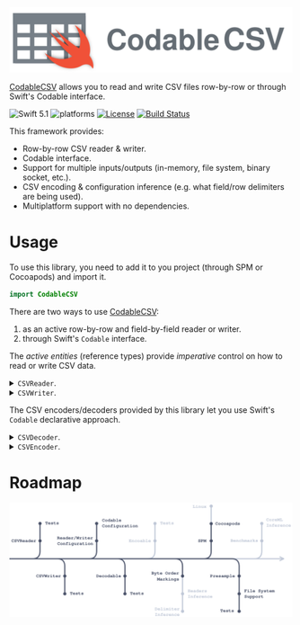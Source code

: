 <p align="center">
    <img src="Assets/CodableCSV.svg" alt="Codable CSV"/>
</p>

[CodableCSV](https://github.com/dehesa/CodableCSV) allows you to read and write CSV files row-by-row or through Swift's Codable interface.

![Swift 5.1](https://img.shields.io/badge/Swift-5.1-orange.svg) ![platforms](https://img.shields.io/badge/platforms-iOS%20%7C%20macOS%20%7C%20tvOS%20%7C%20watchOS%20%7C%20Linux-lightgrey.svg) [![License](http://img.shields.io/:license-mit-blue.svg)](http://doge.mit-license.org) [![Build Status](https://travis-ci.com/dehesa/CodableCSV.svg?branch=master)](https://travis-ci.com/dehesa/CodableCSV)

This framework provides:

-   Row-by-row CSV reader & writer.
-   Codable interface.
-   Support for multiple inputs/outputs (in-memory, file system, binary socket, etc.).
-   CSV encoding & configuration inference (e.g. what field/row delimiters are being used).
-   Multiplatform support with no dependencies.

# Usage

To use this library, you need to add it to you project (through SPM or Cocoapods) and import it.

```swift
import CodableCSV
```

There are two ways to use [CodableCSV](https://github.com/dehesa/CodableCSV):

1. as an active row-by-row and field-by-field reader or writer.
2. through Swift's `Codable` interface.

The _active entities_ (reference types) provide _imperative_ control on how to read or write CSV data.

<details><summary><code>CSVReader</code>.</summary><p>

A `CSVReadder` reads CSV data and lets you access each CSV row as an array of `String`s:

-   row-by-row.

    ```swift
    let reader = try CSVReader(fileURL: ...)
    while let row = try reader.parseRow() {
        // Do something with the row: [String]
    }
    ```

-   with `Sequence` syntax.

    ```swift
    let reader = try CSVReader(data: ...)
    for row in reader {
        // Do something with the row: [String]
    }
    ```

    Please note the `Sequence` syntax (i.e. `IteratorProtocol`) doesn't throw errors; therefore if the CSV data is invalid, the previous code will crash your program. If you don't control the origin of the CSV data, use the `parseRow()` function instead.

### Reader Inputs

A `CSVReader` are able to read the following input sources:

-   `String`.

    ```swift
    let reader = try CSVReader(string: "A,B,C\n D,E,F\n G,H,I\n")
    ```

-   `Data`.

    ```swift
    let reader = try CSVReader(data: Data(...))
    ```

-   A file `URL`.

    ```swift
    let reader = try CSVReader(fileURL: URL(...))
    ```

During initialization, an optional `Configuration` structure may be provided. These configuration values lets you tweak the parsing process.

```swift
let reader = try CSVReader(data: ..., configuration: ...)
```

### Reader Configuration

`CSVReader` accept the following configuration properties:

-   `encoding` (default: `nil`) specify the CSV file encoding.

    This `String.Encoding` value specify how each underlying byte is represented (e.g. `.utf8`, `.utf32littleEndian`, etc.). If it is `nil`, the library will try to figure out the file encoding through the file's [Byte Order Marker](https://en.wikipedia.org/wiki/Byte_order_mark). If the file doesn't contain a BOM, `.utf8` is presumed.

-   `delimiters` (default: `(field: ",", row: "\n")`) specify the field and row delimiters.

    CSV fields are separated within a row with _field delimiters_ (commonly a "comma"). CSV rows are separated through _row delimiters_ (commonly a "line feed"). You can specify any unicode scalar, `String` value, or `nil` for unknown delimiters.

-   `headerStrategy` (default: `.none`) indicates whether the CSV data has a header row or not.

    CSV files may contain an optional header row at the very beginning. This configuration value lets you specify whether the file has a header row or not, or whether you want the library to figure it out.

-   `trimStrategy` (default: `.none`) trims the given characters at the beginning and end of each parsed row and field.

-   `presample` (default: `false`) indicates whether the CSV data should be completely loaded into memory before parsing begins.

    Loading all data into memory may provide faster iteration for small to medium size files, since you get rid of the overhead of managing an `InputStream`.

There is a convenience initializer letting you specify configuration values within a closure during initialization:

```swift
let reader = CSVReader(data: ...) {
    $0.encoding = .utf8
    $0.delimiters.row = "~"
    $0.headerStrategy = .firstLine
    $0.trimStrategy = .whitespaces
}
```

</details>

<details><summary><code>CSVWriter</code>.</summary><p>

#warning("Complete me")

</details>

The CSV encoders/decoders provided by this library let you use Swift's `Codable` declarative approach.

<details><summary><code>CSVDecoder</code>.</summary><p>

```swift
let decoder = CSVDecoder()
decoder.delimiters = (.comma, .lineFeed)
let result = try decoder.decode(CustomType.self, from: data)
```

</details>

<details><summary><code>CSVEncoder</code>.</summary><p>

#warning("Complete me")

</details>

# Roadmap

<p align="center">
<img src="Assets/Roadmap.svg" alt="Roadmap"/>
</p>
